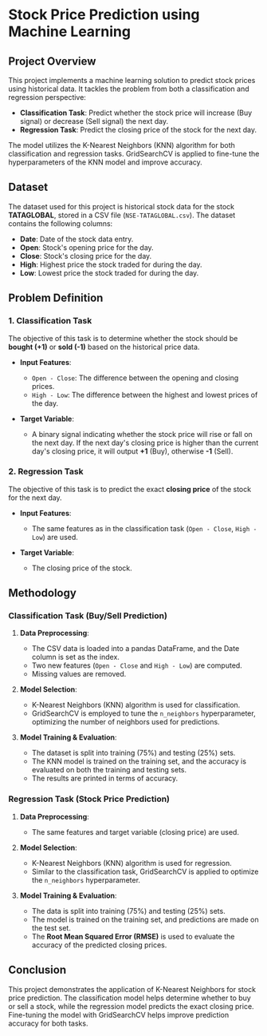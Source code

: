 # Stock Price Prediction using Machine Learning

## Project Overview

This project implements a machine learning solution to predict stock prices using historical data. It tackles the problem from both a classification and regression perspective:

- **Classification Task**: Predict whether the stock price will increase (Buy signal) or decrease (Sell signal) the next day.
- **Regression Task**: Predict the closing price of the stock for the next day.

The model utilizes the K-Nearest Neighbors (KNN) algorithm for both classification and regression tasks. GridSearchCV is applied to fine-tune the hyperparameters of the KNN model and improve accuracy.

## Dataset

The dataset used for this project is historical stock data for the stock **TATAGLOBAL**, stored in a CSV file (`NSE-TATAGLOBAL.csv`). The dataset contains the following columns:

- **Date**: Date of the stock data entry.
- **Open**: Stock's opening price for the day.
- **Close**: Stock's closing price for the day.
- **High**: Highest price the stock traded for during the day.
- **Low**: Lowest price the stock traded for during the day.

## Problem Definition

### 1. Classification Task

The objective of this task is to determine whether the stock should be **bought (+1)** or **sold (-1)** based on the historical price data.

- **Input Features**:
  - `Open - Close`: The difference between the opening and closing prices.
  - `High - Low`: The difference between the highest and lowest prices of the day.

- **Target Variable**: 
  - A binary signal indicating whether the stock price will rise or fall on the next day. If the next day's closing price is higher than the current day's closing price, it will output **+1** (Buy), otherwise **-1** (Sell).

### 2. Regression Task

The objective of this task is to predict the exact **closing price** of the stock for the next day.

- **Input Features**: 
  - The same features as in the classification task (`Open - Close`, `High - Low`) are used.

- **Target Variable**: 
  - The closing price of the stock.

## Methodology

### Classification Task (Buy/Sell Prediction)

1. **Data Preprocessing**:
   - The CSV data is loaded into a pandas DataFrame, and the Date column is set as the index.
   - Two new features (`Open - Close` and `High - Low`) are computed.
   - Missing values are removed.

2. **Model Selection**:
   - K-Nearest Neighbors (KNN) algorithm is used for classification.
   - GridSearchCV is employed to tune the `n_neighbors` hyperparameter, optimizing the number of neighbors used for predictions.

3. **Model Training & Evaluation**:
   - The dataset is split into training (75%) and testing (25%) sets.
   - The KNN model is trained on the training set, and the accuracy is evaluated on both the training and testing sets.
   - The results are printed in terms of accuracy.

### Regression Task (Stock Price Prediction)

1. **Data Preprocessing**:
   - The same features and target variable (closing price) are used.
   
2. **Model Selection**:
   - K-Nearest Neighbors (KNN) algorithm is used for regression.
   - Similar to the classification task, GridSearchCV is applied to optimize the `n_neighbors` hyperparameter.

3. **Model Training & Evaluation**:
   - The data is split into training (75%) and testing (25%) sets.
   - The model is trained on the training set, and predictions are made on the test set.
   - The **Root Mean Squared Error (RMSE)** is used to evaluate the accuracy of the predicted closing prices.

## Conclusion

This project demonstrates the application of K-Nearest Neighbors for stock price prediction. The classification model helps determine whether to buy or sell a stock, while the regression model predicts the exact closing price. Fine-tuning the model with GridSearchCV helps improve prediction accuracy for both tasks.
